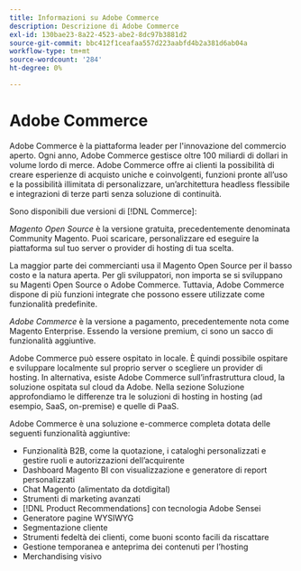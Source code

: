 ```yaml
---
title: Informazioni su Adobe Commerce
description: Descrizione di Adobe Commerce
exl-id: 130bae23-8a22-4523-abe2-8dc97b3881d2
source-git-commit: bbc412f1ceafaa557d223aabfd4b2a381d6ab04a
workflow-type: tm+mt
source-wordcount: '284'
ht-degree: 0%

---
```


# Adobe Commerce

Adobe Commerce è la piattaforma leader per l&#39;innovazione del commercio aperto. Ogni anno, Adobe Commerce gestisce oltre 100 miliardi di dollari in volume lordo di merce. Adobe Commerce offre ai clienti la possibilità di creare esperienze di acquisto uniche e coinvolgenti, funzioni pronte all’uso e la possibilità illimitata di personalizzare, un’architettura headless flessibile e integrazioni di terze parti senza soluzione di continuità.

Sono disponibili due versioni di [!DNL Commerce]:

_Magento Open Source_ è la versione gratuita, precedentemente denominata Community Magento. Puoi scaricare, personalizzare ed eseguire la piattaforma sul tuo server o provider di hosting di tua scelta.

La maggior parte dei commercianti usa il Magento Open Source per il basso costo e la natura aperta. Per gli sviluppatori, non importa se si sviluppano su Magenti Open Source o Adobe Commerce. Tuttavia, Adobe Commerce dispone di più funzioni integrate che possono essere utilizzate come funzionalità predefinite.

_Adobe Commerce_ è la versione a pagamento, precedentemente nota come Magento Enterprise. Essendo la versione premium, ci sono un sacco di funzionalità aggiuntive.

Adobe Commerce può essere ospitato in locale. È quindi possibile ospitare e sviluppare localmente sul proprio server o scegliere un provider di hosting. In alternativa, esiste Adobe Commerce sull’infrastruttura cloud, la soluzione ospitata sul cloud da Adobe. Nella sezione Soluzione approfondiamo le differenze tra le soluzioni di hosting in hosting (ad esempio, SaaS, on-premise) e quelle di PaaS.

Adobe Commerce è una soluzione e-commerce completa dotata delle seguenti funzionalità aggiuntive:

- Funzionalità B2B, come la quotazione, i cataloghi personalizzati e gestire ruoli e autorizzazioni dell’acquirente
- Dashboard Magento BI con visualizzazione e generatore di report personalizzati
- Chat Magento (alimentato da dotdigital)
- Strumenti di marketing avanzati
- [!DNL Product Recommendations] con tecnologia Adobe Sensei
- Generatore pagine WYSIWYG
- Segmentazione cliente
- Strumenti fedeltà dei clienti, come buoni sconto facili da riscattare
- Gestione temporanea e anteprima dei contenuti per l’hosting
- Merchandising visivo
